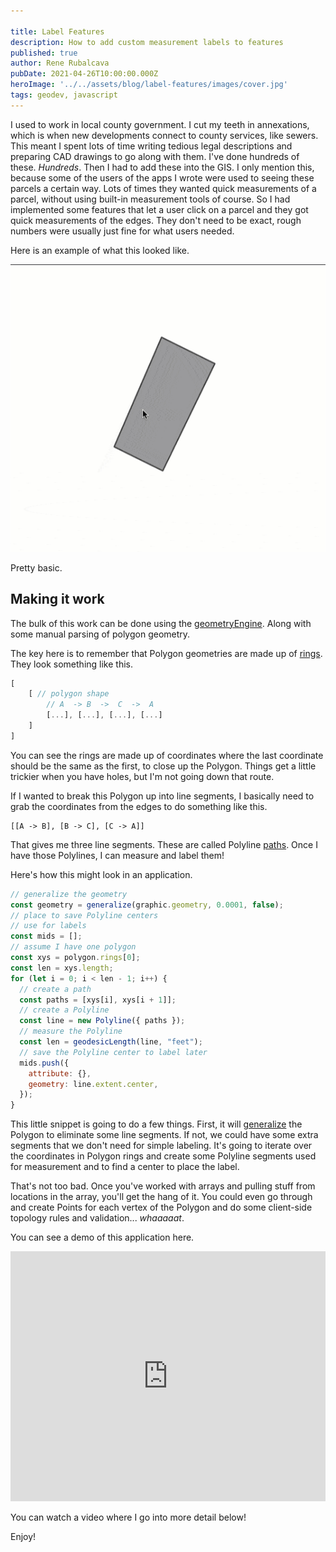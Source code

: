 ```yaml
---

title: Label Features
description: How to add custom measurement labels to features
published: true
author: Rene Rubalcava
pubDate: 2021-04-26T10:00:00.000Z
heroImage: '../../assets/blog/label-features/images/cover.jpg'
tags: geodev, javascript
---
```


I used to work in local county government. I cut my teeth in annexations, which
is when new developments connect to county services, like sewers. This meant I
spent lots of time writing tedious legal descriptions and preparing CAD drawings
to go along with them. I've done hundreds of these. _Hundreds_. Then I had to
add these into the GIS. I only mention this, because some of the users of the
apps I wrote were used to seeing these parcels a certain way. Lots of times they
wanted quick measurements of a parcel, without using built-in measurement tools
of course. So I had implemented some features that let a user click on a parcel
and they got quick measurements of the edges. They don't need to be exact, rough
numbers were usually just fine for what users needed.

Here is an example of what this looked like.

![label features](../../assets/blog/label-features/images/label.gif)

Pretty basic.

## Making it work

The bulk of this work can be done using the
[geometryEngine](https://developers.arcgis.com/javascript/latest/api-reference/esri-geometry-geometryEngine.html).
Along with some manual parsing of polygon geometry.

The key here is to remember that Polygon geometries are made up of
[rings](https://developers.arcgis.com/javascript/latest/api-reference/esri-geometry-Polygon.html#rings).
They look something like this.

```js
[
    [ // polygon shape
        // A  -> B  ->  C  ->  A
        [...], [...], [...], [...]
    ]
]
```

You can see the rings are made up of coordinates where the last coordinate
should be the same as the first, to close up the Polygon. Things get a little
trickier when you have holes, but I'm not going down that route.

If I wanted to break this Polygon up into line segments, I basically need to
grab the coordinates from the edges to do something like this.

```
[[A -> B], [B -> C], [C -> A]]
```

That gives me three line segments. These are called Polyline
[paths](https://developers.arcgis.com/javascript/latest/api-reference/esri-geometry-Polyline.html#paths).
Once I have those Polylines, I can measure and label them!

Here's how this might look in an application.

```js
// generalize the geometry
const geometry = generalize(graphic.geometry, 0.0001, false);
// place to save Polyline centers
// use for labels
const mids = [];
// assume I have one polygon
const xys = polygon.rings[0];
const len = xys.length;
for (let i = 0; i < len - 1; i++) {
  // create a path
  const paths = [xys[i], xys[i + 1]];
  // create a Polyline
  const line = new Polyline({ paths });
  // measure the Polyline
  const len = geodesicLength(line, "feet");
  // save the Polyline center to label later
  mids.push({
    attribute: {},
    geometry: line.extent.center,
  });
}
```

This little snippet is going to do a few things. First, it will
[generalize](https://developers.arcgis.com/javascript/latest/api-reference/esri-geometry-geometryEngine.html#generalize)
the Polygon to eliminate some line segments. If not, we could have some extra
segments that we don't need for simple labeling. It's going to iterate over the
coordinates in Polygon rings and create some Polyline segments used for
measurement and to find a center to place the label.

That's not too bad. Once you've worked with arrays and pulling stuff from
locations in the array, you'll get the hang of it. You could even go through and
create Points for each vertex of the Polygon and do some client-side topology
rules and validation... _whaaaaat_.

You can see a demo of this application here.

<iframe height="400" style="width: 100%;" scrolling="no" title="Measure Polygon Lengths" src="https://codepen.io/odoe/embed/preview/VwPVyMp?height=300&theme-id=39013&default-tab=js,result" frameborder="no" loading="lazy" allowtransparency="true" allowfullscreen="true">
  See the Pen <a href='https://codepen.io/odoe/pen/VwPVyMp'>Measure Polygon Lengths</a> by Rene Rubalcava
  (<a href='https://codepen.io/odoe'>@odoe</a>) on <a href='https://codepen.io'>CodePen</a>.
</iframe>

You can watch a video where I go into more detail below!

<lite-youtube videoid="YCJjT5qi0S8"></lite-youtube>

Enjoy!
